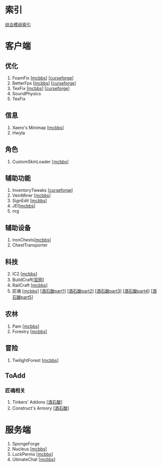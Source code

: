 # 索引

[综合模组索引](https://www.mcbbs.net/forum.php?mod=viewthread&tid=774945&extra=page%3D1%26filter%3Dtypeid%26typeid%3D265)

# 客户端

## 优化

1.  FoamFix [[mcbbs](https://www.mcbbs.net/thread-678442-1-4.html)] [[curseforge](https://www.curseforge.com/minecraft/mc-mods/foamfix-for-minecraft)]
2.  BetterFps [[mcbbs](https://www.mcbbs.net/thread-539780-1-10.html)] [[curseforge](https://www.curseforge.com/minecraft/mc-mods/betterfps)]
3.  TexFix [[mcbbs](https://www.mcbbs.net/thread-771588-1-18.html)] [[curseforge](https://www.curseforge.com/minecraft/mc-mods/texfix)]
4.  SoundPhysics
5.  TexFix

## 信息

1.  Xaero's Minimap [[mcbbs](https://www.mcbbs.net/thread-545145-1-5.html)]
2.  Hwyla

## 角色

1.  CustomSkinLoader [[mcbbs](https://www.mcbbs.net/thread-269807-1-1.html)]

## 辅助功能

1.  InventoryTweaks [[curseforge](https://www.curseforge.com/minecraft/mc-mods/inventory-tweaks)]
2.  VeinMiner [[mcbbs](https://www.mcbbs.net/thread-387183-1-3.html)]
4.  SignEdit [[mcbbs](https://www.mcbbs.net/thread-770478-1-21.html)]
4.  JEI[[mcbbs](https://www.mcbbs.net/thread-660463-1-2.html)]
5.  nrg

## 辅助设备

1.  IronChests[[mcbbs](https://www.mcbbs.net/thread-372723-1-8.html)]
2.  ChestTransporter

## 科技

2.  IC2 [[mcbbs](https://www.mcbbs.net/thread-515771-1-1.html)]
3.  BuildCraft[[官网](https://www.mod-buildcraft.com/)]
3.  RailCraft [[mcbbs](https://www.mcbbs.net/thread-603270-1-1.html)]
4.  匠魂 [[mcbbs](https://www.mcbbs.net/thread-661201-1-1.html)] [[酒石酸part1](https://www.bilibili.com/video/av8317656/?spm_id_from=333.788.videocard.4)] [[酒石酸part2](https://www.bilibili.com/video/av8323626/?spm_id_from=333.788.videocard.0)] [[酒石酸part3](https://www.bilibili.com/video/av8355909/?spm_id_from=333.788.videocard.1)] [[酒石酸part4](https://www.bilibili.com/video/av8364281/?spm_id_from=333.788.videocard.2)] [[酒石酸part5](https://www.bilibili.com/video/av8378728/?spm_id_from=333.788.videocard.3)]

## 农林

1.  Pam [[mcbbs](https://www.mcbbs.net/thread-669856-1-9.html)]
2.  Forestry [[mcbbs](https://www.mcbbs.net/thread-576339-1-7.html)]

## 冒险

1.  TwilightForest [[mcbbs](https://www.mcbbs.net/thread-733312-1-1.html)]

## ToAdd

### 匠魂相关

1.  Tinkers' Addons [[酒石酸]( https://www.bilibili.com/video/av37635032 )]
2.  Construct's Armory [[酒石酸]( https://www.bilibili.com/video/av37293887 )]



# 服务端

1.  SpongeForge
2.  Nucleus [[mcbbs](https://www.mcbbs.net/thread-787354-1-1.html)]
3.  LuckPerms [[mcbbs](https://www.mcbbs.net/thread-676818-1-1.html)]
4.  UtimateChat [[mcbbs](https://www.mcbbs.net/thread-784706-1-1.html)]